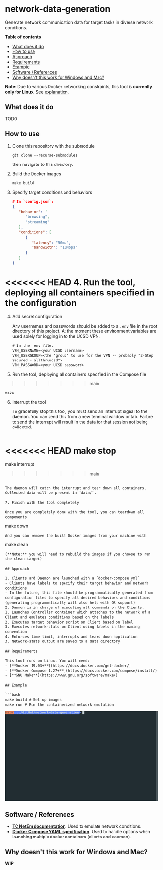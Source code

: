 # network-data-generation

Generate network communication data for target tasks in diverse network conditions.

**Table of contents**
- [What does it do](#what-does-it-do)
- [How to use](#how-to-use)
- [Approach](#approach)
- [Requirements](#requirements)
- [Example](#example)
- [Software / References](#software--references)
- [Why doesn't this work for Windows and Mac?](#why-doesnt-this-work-for-windows-and-mac)

**Note:** Due to various Docker networking constraints, this tool is **currently only for Linux**. See [explanation](networking-issues).

## What does it do

TODO

## How to use

1. Clone this repository with the submodule
   ```
   git clone --recurse-submodules
   ```
   then navigate to this directory.

2. Build the Docker images
   ```
   make build
   ```

3. Specify target conditions and behaviors

   ```json
   # In `config.json`:
   {
      "behavior": [
         "browsing",
         "streaming"
      ],
      "conditions": [
         {
            "latency": "50ms",
            "bandwidth": "10Mbps"
         }
      ]
   }
   ```

<<<<<<< HEAD
4. Run the tool, deploying all containers specified in the configuration
=======
4. Add secret configuration

   Any usernames and passwords should be added to a `.env` file in the root directory of this project. At the moment these environment variables are used solely for logging in to the UCSD VPN.
   ```
   # In the .env file:
   VPN_USERNAME=<your UCSD username>
   VPN_USERGROUP=<the 'group' to use for the VPN -- probably "2-Step Secured - allthruucsd">
   VPN_PASSWORD=<your UCSD password>
   ```

5. Run the tool, deploying all containers specified in the Compose file
>>>>>>> main
   ```
   make
   ```

6. Interrupt the tool
   
   To gracefully stop this tool, you must send an interrupt signal to the daemon. You can send this from a new terminal window or tab. Failure to send the interrupt will result in the data for that session not being collected.
   ```
<<<<<<< HEAD
   make stop
=======
   make interrupt
>>>>>>> main
   ```

   The daemon will catch the interrupt and tear down all containers. Collected data will be present in `data/`.

7. Finish with the tool completely
   
   Once you are completely done with the tool, you can teardown all components
   ```
   make down
   ```
   And you can remove the built Docker images from your machine with
   ```
   make clean
   ```
   (**Note:** you will need to rebuild the images if you choose to run the clean target)

## Approach

1. Clients and Daemon are launched with a `docker-compose.yml`
   - Clients have labels to specify their target behavior and network conditions
   - In the future, this file should be programmatically generated from configuration files to specify all desired behaviors and conditions (generating programmatically will also help with OS support)
2. Daemon is in charge of executing all commands on the Clients.
   1. Launches Controller container which attaches to the network of a Client and emulates conditions based on the labels
   2. Executes target behavior script on Client based on label
   3. Executes network-stats on Client using labels in the naming convention
   4. Enforces time limit, interrupts and tears down application
3. Network-stats output are saved to a data directory

## Requirements

This tool runs on Linux. You will need:
- [**Docker 19.03+**](https://docs.docker.com/get-docker/)
- [**Docker Compose 1.27+**](https://docs.docker.com/compose/install/)
- [**GNU Make**](https://www.gnu.org/software/make/)

## Example

```bash
make build # Set up images
make run # Run the containerized network emulation
```

![](docs/media/demo.gif)

## Software / References

- [netem]: https://wiki.linuxfoundation.org/networking/netem
  [**TC NetEm documentation**][netem]. Used to emulate network conditions.
- [compose]: https://github.com/compose-spec/compose-spec/blob/master/spec.md
  [**Docker Compose YAML specification**][compose]. Used to handle options when launching multiple docker containers (clients and daemon).

[networking-issues]: []
## Why doesn't this work for Windows and Mac?

**WIP**

